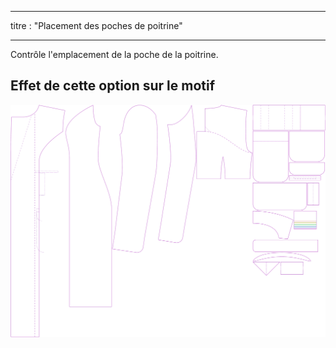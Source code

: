 - - -
titre : "Placement des poches de poitrine"
- - -

Contrôle l'emplacement de la poche de la poitrine.

## Effet de cette option sur le motif

![Cette image montre l'effet de cette option en superposant plusieurs variantes qui ont une valeur différente pour cette option](carlita_chestpocketplacement_sample.svg "Effet de cette option sur le modèle")
